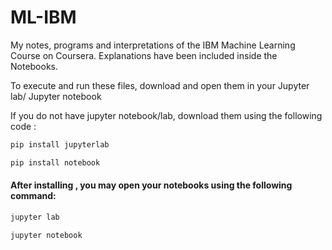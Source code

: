 # ML-IBM
My notes, programs and interpretations of the IBM Machine Learning Course on Coursera.
Explanations have been included inside the Notebooks.

To execute and run these files, download and open them in your Jupyter lab/ Jupyter notebook

If you do not have jupyter notebook/lab, download them using the following code :
```bash
pip install jupyterlab
```
```bash
pip install notebook
```

#### After installing , you may open your notebooks using the following command:

```bash
jupyter lab
```
```bash
jupyter notebook
```
